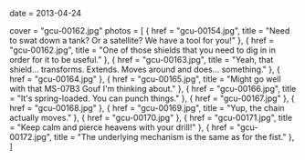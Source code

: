 
date = 2013-04-24


cover = "gcu-00162.jpg"
photos = [
{ href = "gcu-00154.jpg", title = "Need to swat down a tank? Or a satellite? We have a tool for you!" },
{ href = "gcu-00162.jpg", title = "One of those shields that you need to dig in in order for it to be useful." },
{ href = "gcu-00163.jpg", title = "Yeah, that shield... transforms. Extends. Moves around and does... something." },
{ href = "gcu-00164.jpg" },
{ href = "gcu-00165.jpg", title = "Might go well with that MS-07B3 Gouf I'm thinking about." },
{ href = "gcu-00166.jpg", title = "It's spring-loaded. You can punch things." },
{ href = "gcu-00167.jpg" },
{ href = "gcu-00168.jpg" },
{ href = "gcu-00169.jpg", title = "Yup, the chain actually moves." },
{ href = "gcu-00170.jpg" },
{ href = "gcu-00171.jpg", title = "Keep calm and pierce heavens with your drill!" },
{ href = "gcu-00172.jpg", title = "The underlying mechanism is the same as for the fist." },
]
